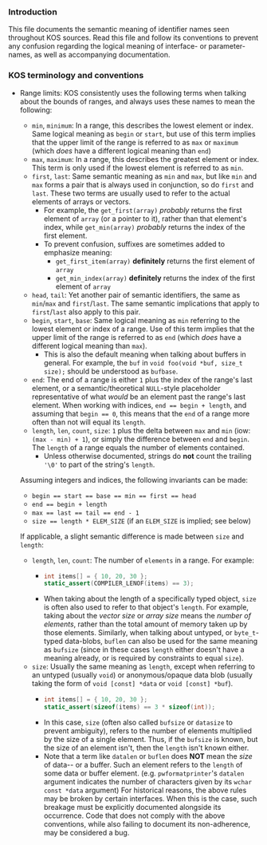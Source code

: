 
### Introduction

This file documents the semantic meaning of identifier names seen throughout KOS sources. Read this file and follow its conventions to prevent any confusion regarding the logical meaning of interface- or parameter-names, as well as accompanying documentation.

### KOS terminology and conventions

- Range limits:
	KOS consistently uses the following terms when talking about the bounds of ranges, and always uses these names to mean the following:  
	- `min`, `minimum`: In a range, this describes the lowest element or index. Same logical meaning as `begin` or `start`, but use of this term implies that the upper limit of the range is referred to as `max` or `maximum` (which *does* have a different logical meaning than `end`)
	- `max`, `maximum`: In a range, this describes the greatest element or index. This term is only used if the lowest element is referred to as `min`.
	- `first`, `last`: Same semantic meaning as `min` and `max`, but like `min` and `max` forms a pair that is always used in conjunction, so do `first` and `last`. These two terms are usually used to refer to the actual elements of arrays or vectors.
		- For example, the `get_first(array)` *probably* returns the first element of `array` (or a pointer to it), rather than that element's index, while `get_min(array)` *probably* returns the index of the first element.
		- To prevent confusion, suffixes are sometimes added to emphasize meaning:
			- `get_first_item(array)` **definitely** returns the first element of `array`
			- `get_min_index(array)` **definitely** returns the index of the first element of `array`
	- `head`, `tail`: Yet another pair of semantic identifiers, the same as `min`/`max` and `first`/`last`. The same semantic implications that apply to `first`/`last` also apply to this pair.
	- `begin`, `start`, `base`: Same logical meaning as `min` referring to the lowest element or index of a range. Use of this term implies that the upper limit of the range is referred to as `end` (which *does* have a different logical meaning than `max`).
		- This is also the default meaning when talking about buffers in general. For example, the `buf` in `void foo(void *buf, size_t size);` should be understood as `bufbase`.
	- `end`: The end of a range is either `1` plus the index of the range's last element, or a semantic/theoretical `NULL`-style placeholder representative of what *would* be an element past the range's last element. When working with indices, `end == begin + length`, and assuming that `begin == 0`, this means that the `end` of a range more often than not will equal its `length`.
	- `length`, `len`, `count`, `size`: `1` plus the delta between `max` and `min` (iow: `(max - min) + 1`), or simply the difference between `end` and `begin`. The `length` of a range equals the number of elements contained.
		- Unless otherwise documented, strings do **not** count the trailing `'\0'` to part of the string's `length`.

	Assuming integers and indices, the following invariants can be made:
	- `begin == start == base == min == first == head`
	- `end == begin + length`
	- `max == last == tail == end - 1`
	- `size == length * ELEM_SIZE` (if an `ELEM_SIZE` is implied; see below)

	If applicable, a slight semantic difference is made between `size` and `length`:
	- `length`, `len`, `count`: The number of `elements` in a range. For example:
		- ```c
		  int items[] = { 10, 20, 30 };
		  static_assert(COMPILER_LENOF(items) == 3);
		  ```
		- When taking about the length of a specifically typed object, `size` is often also used to refer to that object's `length`. For example, taking about the *vector size* or *array size* means the *number of elements*, rather than the total amount of memory taken up by those elements. Similarly, when talking about untyped, or `byte_t`-typed data-blobs, `buflen` can also be used for the same meaning as `bufsize` (since in these cases `length` either doesn't have a meaning already, or is required by constraints to equal `size`).
	- `size`: Usually the same meaning as `length`, except when referring to an untyped (usually `void`) or anonymous/opaque data blob (usually taking the form of `void [const] *data` or `void [const] *buf`).
		- ```c
		  int items[] = { 10, 20, 30 };
		  static_assert(sizeof(items) == 3 * sizeof(int));
		  ```
		- In this case, `size` (often also called `bufsize` or `datasize` to prevent ambiguity), refers to the number of elements multiplied by the size of a single element. Thus, if the `bufsize` is known, but the size of an element isn't, then the `length` isn't known either.
		- Note that a term like `datalen` or `buflen` does **NOT** mean the *size* of data-- or a buffer. Such an element refers to the `length` of some data or buffer element. (e.g. `pwformatprinter`'s `datalen` argument indicates the number of characters given by its `wchar const *data` argument)
	For historical reasons, the above rules may be broken by certain interfaces. When this is the case, such breakage must be explicitly documented alongside its occurrence. Code that does not comply with the above conventions, while also failing to document its non-adherence, may be considered a bug.


